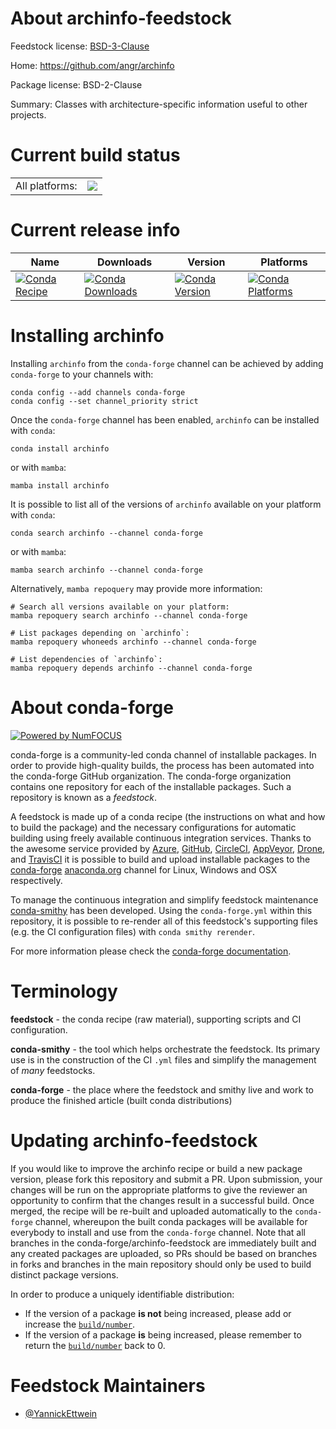 About archinfo-feedstock
========================

Feedstock license: [BSD-3-Clause](https://github.com/conda-forge/archinfo-feedstock/blob/main/LICENSE.txt)

Home: https://github.com/angr/archinfo

Package license: BSD-2-Clause

Summary: Classes with architecture-specific information useful to other projects.

Current build status
====================


<table><tr><td>All platforms:</td>
    <td>
      <a href="https://dev.azure.com/conda-forge/feedstock-builds/_build/latest?definitionId=20290&branchName=main">
        <img src="https://dev.azure.com/conda-forge/feedstock-builds/_apis/build/status/archinfo-feedstock?branchName=main">
      </a>
    </td>
  </tr>
</table>

Current release info
====================

| Name | Downloads | Version | Platforms |
| --- | --- | --- | --- |
| [![Conda Recipe](https://img.shields.io/badge/recipe-archinfo-green.svg)](https://anaconda.org/conda-forge/archinfo) | [![Conda Downloads](https://img.shields.io/conda/dn/conda-forge/archinfo.svg)](https://anaconda.org/conda-forge/archinfo) | [![Conda Version](https://img.shields.io/conda/vn/conda-forge/archinfo.svg)](https://anaconda.org/conda-forge/archinfo) | [![Conda Platforms](https://img.shields.io/conda/pn/conda-forge/archinfo.svg)](https://anaconda.org/conda-forge/archinfo) |

Installing archinfo
===================

Installing `archinfo` from the `conda-forge` channel can be achieved by adding `conda-forge` to your channels with:

```
conda config --add channels conda-forge
conda config --set channel_priority strict
```

Once the `conda-forge` channel has been enabled, `archinfo` can be installed with `conda`:

```
conda install archinfo
```

or with `mamba`:

```
mamba install archinfo
```

It is possible to list all of the versions of `archinfo` available on your platform with `conda`:

```
conda search archinfo --channel conda-forge
```

or with `mamba`:

```
mamba search archinfo --channel conda-forge
```

Alternatively, `mamba repoquery` may provide more information:

```
# Search all versions available on your platform:
mamba repoquery search archinfo --channel conda-forge

# List packages depending on `archinfo`:
mamba repoquery whoneeds archinfo --channel conda-forge

# List dependencies of `archinfo`:
mamba repoquery depends archinfo --channel conda-forge
```


About conda-forge
=================

[![Powered by
NumFOCUS](https://img.shields.io/badge/powered%20by-NumFOCUS-orange.svg?style=flat&colorA=E1523D&colorB=007D8A)](https://numfocus.org)

conda-forge is a community-led conda channel of installable packages.
In order to provide high-quality builds, the process has been automated into the
conda-forge GitHub organization. The conda-forge organization contains one repository
for each of the installable packages. Such a repository is known as a *feedstock*.

A feedstock is made up of a conda recipe (the instructions on what and how to build
the package) and the necessary configurations for automatic building using freely
available continuous integration services. Thanks to the awesome service provided by
[Azure](https://azure.microsoft.com/en-us/services/devops/), [GitHub](https://github.com/),
[CircleCI](https://circleci.com/), [AppVeyor](https://www.appveyor.com/),
[Drone](https://cloud.drone.io/welcome), and [TravisCI](https://travis-ci.com/)
it is possible to build and upload installable packages to the
[conda-forge](https://anaconda.org/conda-forge) [anaconda.org](https://anaconda.org/)
channel for Linux, Windows and OSX respectively.

To manage the continuous integration and simplify feedstock maintenance
[conda-smithy](https://github.com/conda-forge/conda-smithy) has been developed.
Using the ``conda-forge.yml`` within this repository, it is possible to re-render all of
this feedstock's supporting files (e.g. the CI configuration files) with ``conda smithy rerender``.

For more information please check the [conda-forge documentation](https://conda-forge.org/docs/).

Terminology
===========

**feedstock** - the conda recipe (raw material), supporting scripts and CI configuration.

**conda-smithy** - the tool which helps orchestrate the feedstock.
                   Its primary use is in the construction of the CI ``.yml`` files
                   and simplify the management of *many* feedstocks.

**conda-forge** - the place where the feedstock and smithy live and work to
                  produce the finished article (built conda distributions)


Updating archinfo-feedstock
===========================

If you would like to improve the archinfo recipe or build a new
package version, please fork this repository and submit a PR. Upon submission,
your changes will be run on the appropriate platforms to give the reviewer an
opportunity to confirm that the changes result in a successful build. Once
merged, the recipe will be re-built and uploaded automatically to the
`conda-forge` channel, whereupon the built conda packages will be available for
everybody to install and use from the `conda-forge` channel.
Note that all branches in the conda-forge/archinfo-feedstock are
immediately built and any created packages are uploaded, so PRs should be based
on branches in forks and branches in the main repository should only be used to
build distinct package versions.

In order to produce a uniquely identifiable distribution:
 * If the version of a package **is not** being increased, please add or increase
   the [``build/number``](https://docs.conda.io/projects/conda-build/en/latest/resources/define-metadata.html#build-number-and-string).
 * If the version of a package **is** being increased, please remember to return
   the [``build/number``](https://docs.conda.io/projects/conda-build/en/latest/resources/define-metadata.html#build-number-and-string)
   back to 0.

Feedstock Maintainers
=====================

* [@YannickEttwein](https://github.com/YannickEttwein/)

